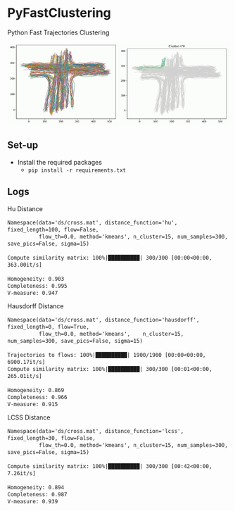 # PyFastClustering
Python Fast Trajectories Clustering

<img src="pics/demo.gif" width=800>

## Set-up

- Install the required packages
    - `pip install -r requirements.txt`
    
    
## Logs

Hu Distance
```
Namespace(data='ds/cross.mat', distance_function='hu', fixed_length=100, flow=False, 
          flow_th=0.0, method='kmeans', n_cluster=15, num_samples=300, save_pics=False, sigma=15)

Compute similarity matrix: 100%|██████████| 300/300 [00:00<00:00, 363.00it/s]

Homogeneity: 0.903
Completeness: 0.995
V-measure: 0.947
```

Hausdorff Distance
```
Namespace(data='ds/cross.mat', distance_function='hausdorff', fixed_length=0, flow=True, 
          flow_th=0.0, method='kmeans',    n_cluster=15, num_samples=300, save_pics=False, sigma=15)

Trajectories to flows: 100%|██████████| 1900/1900 [00:00<00:00, 6900.17it/s]
Compute similarity matrix: 100%|██████████| 300/300 [00:01<00:00, 265.01it/s]

Homogeneity: 0.869
Completeness: 0.966
V-measure: 0.915
```

LCSS Distance
```
Namespace(data='ds/cross.mat', distance_function='lcss', fixed_length=30, flow=False, 
          flow_th=0.0, method='kmeans', n_cluster=15, num_samples=300, save_pics=False, sigma=15)

Compute similarity matrix: 100%|██████████| 300/300 [00:42<00:00,  7.26it/s]

Homogeneity: 0.894
Completeness: 0.987
V-measure: 0.939
```

